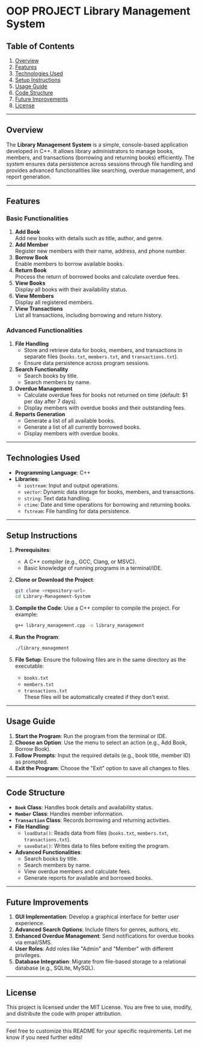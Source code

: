 # OOP PROJECT Library Management System

## Table of Contents
1. [Overview](#overview)
2. [Features](#features)
3. [Technologies Used](#technologies-used)
4. [Setup Instructions](#setup-instructions)
5. [Usage Guide](#usage-guide)
6. [Code Structure](#code-structure)
7. [Future Improvements](#future-improvements)
8. [License](#license)

---

## Overview

The **Library Management System** is a simple, console-based application developed in C++. It allows library administrators to manage books, members, and transactions (borrowing and returning books) efficiently. The system ensures data persistence across sessions through file handling and provides advanced functionalities like searching, overdue management, and report generation.

---

## Features

### Basic Functionalities
1. **Add Book**  
   Add new books with details such as title, author, and genre.  
2. **Add Member**  
   Register new members with their name, address, and phone number.  
3. **Borrow Book**  
   Enable members to borrow available books.  
4. **Return Book**  
   Process the return of borrowed books and calculate overdue fees.  
5. **View Books**  
   Display all books with their availability status.  
6. **View Members**  
   Display all registered members.  
7. **View Transactions**  
   List all transactions, including borrowing and return history.

### Advanced Functionalities
1. **File Handling**  
   - Store and retrieve data for books, members, and transactions in separate files (`books.txt`, `members.txt`, and `transactions.txt`).  
   - Ensure data persistence across program sessions.  
2. **Search Functionality**  
   - Search books by title.  
   - Search members by name.  
3. **Overdue Management**  
   - Calculate overdue fees for books not returned on time (default: $1 per day after 7 days).  
   - Display members with overdue books and their outstanding fees.  
4. **Reports Generation**  
   - Generate a list of all available books.  
   - Generate a list of all currently borrowed books.  
   - Display members with overdue books.  

---

## Technologies Used
- **Programming Language**: C++  
- **Libraries**:  
  - `iostream`: Input and output operations.  
  - `vector`: Dynamic data storage for books, members, and transactions.  
  - `string`: Text data handling.  
  - `ctime`: Date and time operations for borrowing and returning books.  
  - `fstream`: File handling for data persistence.  

---

## Setup Instructions
1. **Prerequisites**:
   - A C++ compiler (e.g., GCC, Clang, or MSVC).
   - Basic knowledge of running programs in a terminal/IDE.  

2. **Clone or Download the Project**:
   ```bash
   git clone <repository-url>
   cd Library-Management-System
   ```

3. **Compile the Code**:
   Use a C++ compiler to compile the project. For example:  
   ```bash
   g++ library_management.cpp -o library_management
   ```

4. **Run the Program**:
   ```bash
   ./library_management
   ```

5. **File Setup**:
   Ensure the following files are in the same directory as the executable:
   - `books.txt`
   - `members.txt`
   - `transactions.txt`  
   These files will be automatically created if they don't exist.

---

## Usage Guide
1. **Start the Program**:
   Run the program from the terminal or IDE.  
2. **Choose an Option**:
   Use the menu to select an action (e.g., Add Book, Borrow Book).  
3. **Follow Prompts**:
   Input the required details (e.g., book title, member ID) as prompted.  
4. **Exit the Program**:
   Choose the "Exit" option to save all changes to files.  

---

## Code Structure
- **`Book` Class**: Handles book details and availability status.  
- **`Member` Class**: Handles member information.  
- **`Transaction` Class**: Records borrowing and returning activities.  
- **File Handling**:
  - `loadData()`: Reads data from files (`books.txt`, `members.txt`, `transactions.txt`).  
  - `saveData()`: Writes data to files before exiting the program.  
- **Advanced Functionalities**:
  - Search books by title.
  - Search members by name.
  - View overdue members and calculate fees.
  - Generate reports for available and borrowed books.

---

## Future Improvements
1. **GUI Implementation**: Develop a graphical interface for better user experience.  
2. **Advanced Search Options**: Include filters for genres, authors, etc.  
3. **Enhanced Overdue Management**: Send notifications for overdue books via email/SMS.  
4. **User Roles**: Add roles like "Admin" and "Member" with different privileges.  
5. **Database Integration**: Migrate from file-based storage to a relational database (e.g., SQLite, MySQL).  

---

## License
This project is licensed under the MIT License. You are free to use, modify, and distribute the code with proper attribution.

---

Feel free to customize this README for your specific requirements. Let me know if you need further edits!